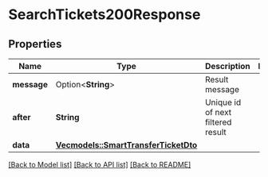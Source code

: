 # SearchTickets200Response

## Properties

Name | Type | Description | Notes
------------ | ------------- | ------------- | -------------
**message** | Option<**String**> | Result message | 
**after** | **String** | Unique id of next filtered result | 
**data** | [**Vec<models::SmartTransferTicketDto>**](SmartTransferTicketDto.md) |  | 

[[Back to Model list]](../README.md#documentation-for-models) [[Back to API list]](../README.md#documentation-for-api-endpoints) [[Back to README]](../README.md)


